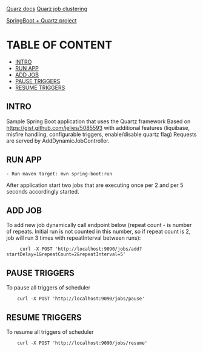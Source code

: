 [Quarz docs](http://www.quartz-scheduler.org/documentation/quartz-2.x/tutorials/)
[Quarz job clustering](http://www.quartz-scheduler.org/documentation/quartz-2.1.x/configuration/ConfigJDBCJobStoreClustering)

[SpringBoot + Quartz project](https://github.com/davidkiss/spring-boot-quartz-demo)

# TABLE OF CONTENT
* [INTRO](#INTRO)
* [RUN APP](#RUN_APP)
* [ADD JOB](#ADD_JOB)
* [PAUSE TRIGGERS](#PAUSE_TRIGGERS)
* [RESUME TRIGGERS](#RESUME_TRIGGERS)

## INTRO <a name="INTRO"/>

Sample Spring Boot application that uses the Quartz framework
Based on https://gist.github.com/jelies/5085593 with additional features (liquibase, misfire handling, configurable triggers, enable/disable quartz flag)
Requests are served by AddDynamicJobController.

## RUN APP <a name="RUN_APP"/>
    - Run maven target: mvn spring-boot:run

After application start two jobs that are executing once per 2 and per 5 seconds accordingly started.

## ADD JOB <a name="ADD_JOB"/>
To add new job dynamically call endpoint below (repeat count - is number of repeats. Initial run is not
counted in this number, so if repeat count is 2, job will run 3 times with repeatInterval between runs):
```
     curl -X POST 'http://localhost:9090/jobs/add?startDelay=1&repeatCount=2&repeatInterval=5'
```

## PAUSE TRIGGERS <a name="PAUSE_TRIGGERS"/>
To pause all triggers of scheduler
```
    curl -X POST 'http://localhost:9090/jobs/pause'
```

## RESUME TRIGGERS <a name="RESUME_TRIGGERS"/>
To resume all triggers of scheduler
```
    curl -X POST 'http://localhost:9090/jobs/resume'
```